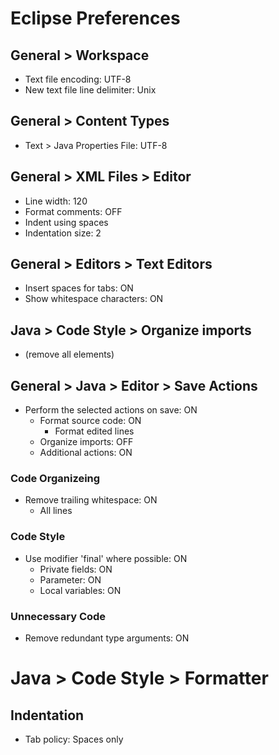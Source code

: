 # Eclipse Preferences

## General > Workspace

* Text file encoding: UTF-8
* New text file line delimiter: Unix

## General > Content Types

* Text > Java Properties File: UTF-8

## General > XML Files > Editor

* Line width: 120
* Format comments: OFF
* Indent using spaces
* Indentation size: 2

## General > Editors > Text Editors

* Insert spaces for tabs: ON
* Show whitespace characters: ON

## Java > Code Style > Organize imports

* (remove all elements)

## General > Java > Editor > Save Actions

* Perform the selected actions on save: ON
  * Format source code: ON
    * Format edited lines
  * Organize imports: OFF
  * Additional actions: ON

### Code Organizeing

* Remove trailing whitespace: ON
  * All lines

### Code Style

* Use modifier 'final' where possible: ON
  * Private fields: ON
  * Parameter: ON
  * Local variables: ON

### Unnecessary Code

* Remove redundant type arguments: ON

# Java > Code Style > Formatter

## Indentation

* Tab policy: Spaces only
